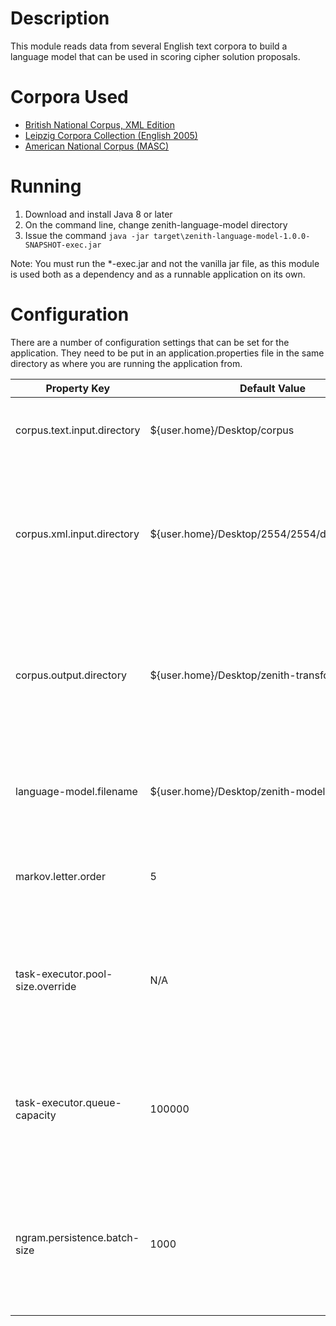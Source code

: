 # Description
This module reads data from several English text corpora to build a language model that can be used in scoring cipher solution proposals.

# Corpora Used
* [British National Corpus, XML Edition](http://ota.ox.ac.uk/desc/2554)
* [Leipzig Corpora Collection (English 2005)](http://wortschatz.uni-leipzig.de/en/download/)
* [American National Corpus (MASC)](http://www.anc.org/data/masc/downloads/data-download/)

# Running
1. Download and install Java 8 or later
2. On the command line, change zenith-language-model directory
3. Issue the command `java -jar target\zenith-language-model-1.0.0-SNAPSHOT-exec.jar`

Note: You must run the *-exec.jar and not the vanilla jar file, as this module is used both as a dependency and as a runnable application on its own.

# Configuration
There are a number of configuration settings that can be set for the application.  They need to be put in an application.properties file in the same directory as where you are running the application from.

Property Key | Default Value | Description
--- | --- | ---
corpus.text.input.directory | ${user.home}/Desktop/corpus | Input directory for any plain text files to be imported
corpus.xml.input.directory | ${user.home}/Desktop/2554/2554/download/Texts | Input directory for any XML files to be imported (currently only supports the British National Corpus)
corpus.output.directory | ${user.home}/Desktop/zenith-transformed | Output directory for the post-processed corpus text data from which it is then used to build the language model
language-model.filename | ${user.home}/Desktop/zenith-model.csv | Filename where the language model data will be stored (CSV only)
markov.letter.order | 5 | Order of the Markov model (essentially the n-gram size)
task-executor.pool-size.override | N/A | The number of threads defaults to the number of available cores of the system, but it can be overridden here
task-executor.queue-capacity | 100000 | The number of tasks which can be queued at any given time when performing multi-threaded operations
ngram.persistence.batch-size | 1000 | The n-gram data is written to the language model in batches for performance reasons, and it can be tuned here